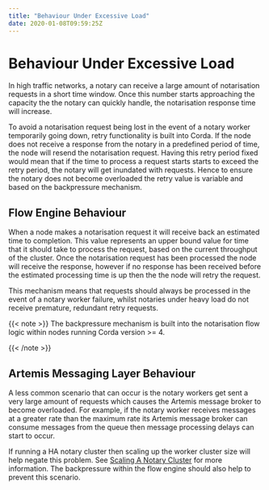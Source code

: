 ```yaml
---
title: "Behaviour Under Excessive Load"
date: 2020-01-08T09:59:25Z
---
```



# Behaviour Under Excessive Load
In high traffic networks, a notary can receive a large amount of notarisation requests in a short time window. Once this number starts
            approaching the capacity the the notary can quickly handle, the notarisation response time will increase.

To avoid a notarisation request being lost in the event of a notary worker temporarily going down, retry functionality is built into Corda.
            If the node does not receive a response from the notary in a predefined period of time, the node will resend the notarisation request.
            Having this retry period fixed would mean that if the time to process a request starts starts to exceed the retry period, the notary will
            get inundated with requests. Hence to ensure the notary does not become overloaded the retry value is variable and based on the backpressure
            mechanism.


## Flow Engine Behaviour
When a node makes a notarisation request it will receive back an estimated time to completion. This value represents an upper bound value
                for time that it should take to process the request, based on the current throughput of the cluster. Once the notarisation request has been
                processed the node will receive the response, however if no response has been received before the estimated processing time is up then the
                the node will retry the request.

This mechanism means that requests should always be processed in the event of a notary worker failure, whilst notaries under heavy load do
                not receive premature, redundant retry requests.


{{< note >}}
The backpressure mechanism is built into the notarisation flow logic within nodes running Corda version >= 4.


{{< /note >}}

## Artemis Messaging Layer Behaviour
A less common scenario that can occur is the notary workers get sent a very large amount of requests which causes the Artemis message broker
                to become overloaded. For example, if the notary worker receives messages at a greater rate than the maximum rate its Artemis message broker
                can consume messages from the queue then message processing delays can start to occur.

If running a HA notary cluster then scaling up the worker cluster size will help negate this problem. See [Scaling A Notary Cluster](scaling-a-notary-cluster.md)
                for more information. The backpressure within the flow engine should also help to prevent this scenario.


